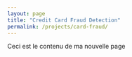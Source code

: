 ```yaml
---
layout: page
title: "Credit Card Fraud Detection"
permalink: /projects/card-fraud/
---
```


Ceci est le contenu de ma nouvelle page

